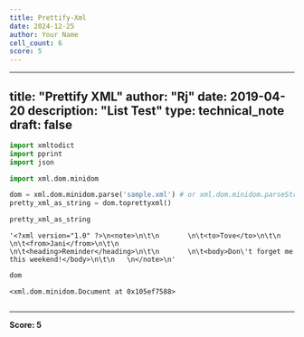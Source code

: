 ```yaml
---
title: Prettify-Xml
date: 2024-12-25
author: Your Name
cell_count: 6
score: 5
---
```


---
title: "Prettify XML"
author: "Rj"
date: 2019-04-20
description: "List Test"
type: technical_note
draft: false
---

```python
import xmltodict
import pprint
import json

import xml.dom.minidom
```


```python
dom = xml.dom.minidom.parse('sample.xml') # or xml.dom.minidom.parseString(xml_string)
pretty_xml_as_string = dom.toprettyxml()
```


```python
pretty_xml_as_string
```




    '<?xml version="1.0" ?>\n<note>\n\t\n       \n\t<to>Tove</to>\n\t\n       \n\t<from>Jani</from>\n\t\n       \n\t<heading>Reminder</heading>\n\t\n       \n\t<body>Don\'t forget me this weekend!</body>\n\t\n   \n</note>\n'




```python
dom
```




    <xml.dom.minidom.Document at 0x105ef7588>




```python

```


---
**Score: 5**